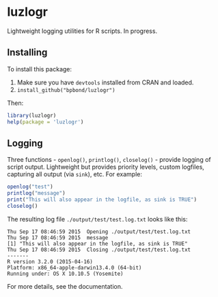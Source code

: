 # luzlogr
Lightweight logging utilities for R scripts. In progress.

## Installing
To install this package:

1. Make sure you have `devtools` installed from CRAN and loaded.
2. `install_github("bpbond/luzlogr")`

Then:

```R
library(luzlogr)
help(package = 'luzlogr')
```

## Logging

Three functions - `openlog()`, `printlog()`, `closelog()` - provide logging of script output. Lightweight but provides priority levels, custom logfiles, capturing all output (via `sink`), etc. For example:
```R
openlog("test")
printlog("message")
print("This will also appear in the logfile, as sink is TRUE")
closelog()
```
The resulting log file `./output/test/test.log.txt` looks like this:
```
Thu Sep 17 08:46:59 2015  Opening ./output/test/test.log.txt
Thu Sep 17 08:46:59 2015  message
[1] "This will also appear in the logfile, as sink is TRUE"
Thu Sep 17 08:46:59 2015  Closing ./output/test/test.log.txt
-------
R version 3.2.0 (2015-04-16)
Platform: x86_64-apple-darwin13.4.0 (64-bit)
Running under: OS X 10.10.5 (Yosemite)
```
For more details, see the documentation.
